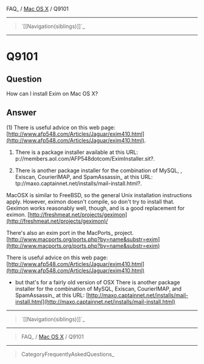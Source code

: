 FAQ\_ / [Mac OS X](FAQ/Mac_OS_X) / Q9101

* * * * *

> \`[[Navigation(siblings)]]\`\_

* * * * *

Q9101
=====

Question
--------

How can I install Exim on Mac OS X?

Answer
------

(1) There is useful advice on this web page:
    [http://www.afp548.com/Articles/Jaguar/exim410.html](http://www.afp548.com/Articles/Jaguar/exim410.html).

1.  There is a package installer available at this URL:
    p://members.aol.com/AFP548dotcom/EximInstaller.sit?.

2.  There is another package installer for the combination of MySQL, ,
    Exiscan, CourierIMAP, and SpamAssassin\_ at this URL:
    tp://maxo.captainnet.net/installs/mail-install.html?.

MacOSX is similar to FreeBSD, so the general Unix installation
instructions apply. However, eximon doesn't compile, so don't try to
install that. Geximon works reasonably well, though, and is a good
replacement for eximon.
[http://freshmeat.net/projects/geximon](http://freshmeat.net/projects/geximon)/

There's also an exim port in the MacPorts\_ project.
[http://www.macports.org/ports.php?by=name&substr=exim](http://www.macports.org/ports.php?by=name&substr=exim)

There is useful advice on this web page:
[http://www.afp548.com/Articles/Jaguar/exim410.html](http://www.afp548.com/Articles/Jaguar/exim410.html)
- but that's for a fairly old version of OSX There is another package
installer for the combination of MySQL, Exiscan, CourierIMAP, and
SpamAssassin\_ at this URL:
[http://maxo.captainnet.net/installs/mail-install.html](http://maxo.captainnet.net/installs/mail-install.html)

* * * * *

> \`[[Navigation(siblings)]]\`\_

* * * * *

> FAQ\_ / [Mac OS X](FAQ/Mac_OS_X) / Q9101

* * * * *

> CategoryFrequentlyAskedQuestions\_
